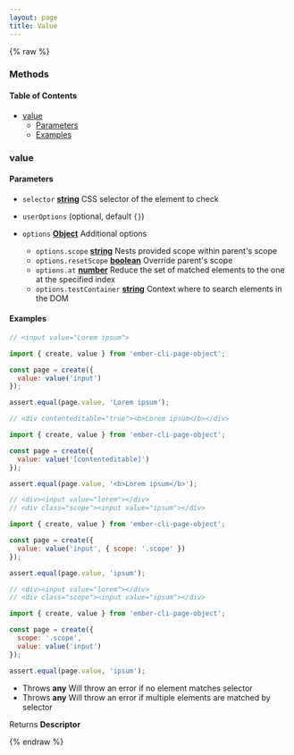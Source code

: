 ```yaml
---
layout: page
title: Value
---
```


{% raw %}
### Methods


<!-- Generated by documentation.js. Update this documentation by updating the source code. -->

#### Table of Contents

*   [value][1]
    *   [Parameters][2]
    *   [Examples][3]

### value

#### Parameters

*   `selector` **[string][4]** CSS selector of the element to check
*   `userOptions`   (optional, default `{}`)
*   `options` **[Object][5]** Additional options

    *   `options.scope` **[string][4]** Nests provided scope within parent's scope
    *   `options.resetScope` **[boolean][6]** Override parent's scope
    *   `options.at` **[number][7]** Reduce the set of matched elements to the one at the specified index
    *   `options.testContainer` **[string][4]** Context where to search elements in the DOM

#### Examples

```javascript
// <input value="Lorem ipsum">

import { create, value } from 'ember-cli-page-object';

const page = create({
  value: value('input')
});

assert.equal(page.value, 'Lorem ipsum');
```

```javascript
// <div contenteditable="true"><b>Lorem ipsum</b></div>

import { create, value } from 'ember-cli-page-object';

const page = create({
  value: value('[contenteditable]')
});

assert.equal(page.value, '<b>Lorem ipsum</b>');
```

```javascript
// <div><input value="lorem"></div>
// <div class="scope"><input value="ipsum"></div>

import { create, value } from 'ember-cli-page-object';

const page = create({
  value: value('input', { scope: '.scope' })
});

assert.equal(page.value, 'ipsum');
```

```javascript
// <div><input value="lorem"></div>
// <div class="scope"><input value="ipsum"></div>

import { create, value } from 'ember-cli-page-object';

const page = create({
  scope: '.scope',
  value: value('input')
});

assert.equal(page.value, 'ipsum');
```

*   Throws **any** Will throw an error if no element matches selector
*   Throws **any** Will throw an error if multiple elements are matched by selector

Returns **Descriptor**&#x20;

[1]: #value

[2]: #parameters

[3]: #examples

[4]: https://developer.mozilla.org/docs/Web/JavaScript/Reference/Global_Objects/String

[5]: https://developer.mozilla.org/docs/Web/JavaScript/Reference/Global_Objects/Object

[6]: https://developer.mozilla.org/docs/Web/JavaScript/Reference/Global_Objects/Boolean

[7]: https://developer.mozilla.org/docs/Web/JavaScript/Reference/Global_Objects/Number
{% endraw %}